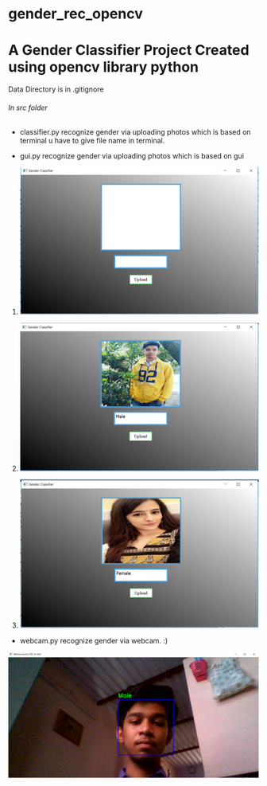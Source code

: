 # gender_rec_opencv
# A Gender Classifier Project Created using opencv library python
Data Directory is in .gitignore

###### In src folder 
- classifier.py recognize gender via uploading photos which is based on terminal
u have to give file name in terminal.

- gui.py recognize gender via uploading photos which is based on gui

1. ![GUI](output/gender.PNG)

1. ![GUI](output/2.PNG)

1. ![GUI](output/3.PNG)

- webcam.py recognize gender via webcam. :)

![webcam](output/1.PNG)
